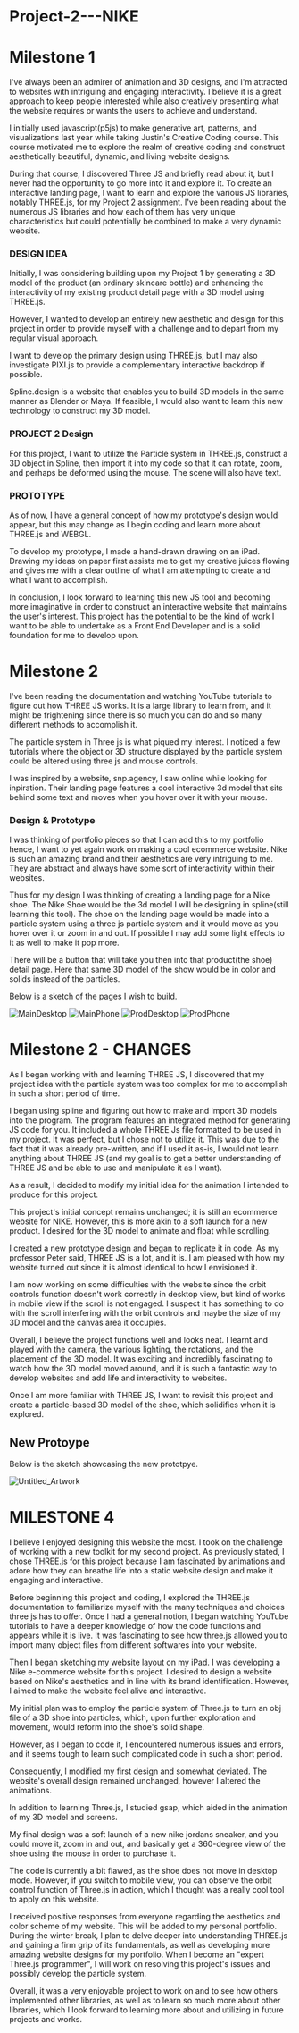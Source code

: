 # Project-2---NIKE 

# Milestone 1

I've always been an admirer of animation and 3D designs, and I'm attracted to websites with intriguing and engaging interactivity. I believe it is a great approach to keep people interested while also creatively presenting what the website requires or wants the users to achieve and understand. 

I initially used javascript(p5js) to make generative art, patterns, and visualizations last year while taking Justin's Creative Coding course. This course motivated me to explore the realm of creative coding and construct aesthetically beautiful, dynamic, and living website designs. 

During that course, I discovered Three JS and briefly read about it, but I never had the opportunity to go more into it and explore it. To create an interactive landing page, I want to learn and explore the various JS libraries, notably THREE.js, for my Project 2 assignment. I've been reading about the numerous JS libraries and how each of them has very unique characteristics but could potentially be combined to make a very dynamic website. 

### DESIGN IDEA 
Initially, I was considering building upon my Project 1 by generating a 3D model of the product (an ordinary skincare bottle) and enhancing the interactivity of my existing product detail page with a 3D model using THREE.js. 

However, I wanted to develop an entirely new aesthetic and design for this project in order to provide myself with a challenge and to depart from my regular visual approach. 

I want to develop the primary design using THREE.js, but I may also investigate PIXI.js to provide a complementary interactive backdrop if possible. 

Spline.design is a website that enables you to build 3D models in the same manner as Blender or Maya. If feasible, I would also want to learn this new technology to construct my 3D model. 



### PROJECT 2 Design 
For this project, I want to utilize the Particle system in THREE.js, construct a 3D object in Spline, then import it into my code so that it can rotate, zoom, and perhaps be deformed using the mouse. The scene will also have text. 



### PROTOTYPE 
As of now, I have a general concept of how my prototype's design would appear, but this may change as I begin coding and learn more about THREE.js and WEBGL. 

To develop my prototype, I made a hand-drawn drawing on an iPad. Drawing my ideas on paper first assists me to get my creative juices flowing and gives me with a clear outline of what I am attempting to create and what I want to accomplish. 





In conclusion, I look forward to learning this new JS tool and becoming more imaginative in order to construct an interactive website that maintains the user's interest. This project has the potential to be the kind of work I want to be able to undertake as a Front End Developer and is a solid foundation for me to develop upon.






# Milestone 2

I've been reading the documentation and watching YouTube tutorials to figure out how THREE JS works. It is a large library to learn from, and it might be frightening since there is so much you can do and so many different methods to accomplish it. 

The particle system in Three js is what piqued my interest. I noticed a few tutorials where the object or 3D structure displayed by the particle system could be altered using three js and mouse controls. 


I was inspired by a website, snp.agency, I saw online while looking for inpiration. Their landing page features a cool interactive 3d model that sits behind some text and moves when you hover over it with your mouse.


### Design & Prototype
I was thinking of portfolio pieces so that I can add this to my portfolio hence, I want to yet again work on making a cool ecommerce website. Nike is such an amazing brand and their aesthetics are very intriguing to me. They are abstract and always have some sort of interactivity within their websites.

Thus for my design I was thinking of creating a landing page for a Nike shoe. The Nike Shoe would be the 3d model I will be designing in spline(still learning this tool). 
The shoe on the landing page would be made into a particle system using a three js particle system and it would move as you hover over it or zoom in and out. If possible I may add some light effects to it as well to make it pop more.

There will be a button that will take you then into that product(the shoe) detail page. Here that same 3D model of the show would be in color and solids instead of the particles.

Below is a sketch of the pages I wish to build.

![MainDesktop](https://user-images.githubusercontent.com/60220627/200640189-899a4be8-d672-42c5-b2a1-fc0119ffd282.PNG)
![MainPhone](https://user-images.githubusercontent.com/60220627/200640218-ffab70b0-f109-4e86-a504-147cbad0cbe3.PNG)
![ProdDesktop](https://user-images.githubusercontent.com/60220627/200640222-fd487c93-b7cb-44ba-a9df-47664046aff2.PNG)
![ProdPhone](https://user-images.githubusercontent.com/60220627/200640231-395cb805-626c-4f0a-8fb9-e72a60116593.PNG)





# Milestone 2 - CHANGES


As I began working with and learning THREE JS, I discovered that my project idea with the particle system was too complex for me to accomplish in such a short period of time. 

I began using spline and figuring out how to make and import 3D models into the program. The program features an integrated method for generating JS code for you. It included a whole THREE Js file formatted to be used in my project. It was perfect, but I chose not to utilize it. This was due to the fact that it was already pre-written, and if I used it as-is, I would not learn anything about THREE JS (and my goal is to get a better understanding of THREE JS and be able to use and manipulate it as I want). 

As a result, I decided to modify my initial idea for the animation I intended to produce for this project. 

This project's initial concept remains unchanged; it is still an ecommerce website for NIKE. However, this is more akin to a soft launch for a new product. 
I desired for the 3D model to animate and float while scrolling. 


I created a new prototype design and began to replicate it in code. 
As my professor Peter said, THREE JS is a lot, and it is. I am pleased with how my website turned out since it is almost identical to how I envisioned it. 

I am now working on some difficulties with the website since the orbit controls function doesn't work correctly in desktop view, but kind of works in mobile view if the scroll is not engaged. I suspect it has something to do with the scroll interfering with the orbit controls and maybe the size of my 3D model and the canvas area it occupies. 

Overall, I believe the project functions well and looks neat. I learnt and played with the camera, the various lighting, the rotations, and the placement of the 3D model. It was exciting and incredibly fascinating to watch how the 3D model moved around, and it is such a fantastic way to develop websites and add life and interactivity to websites. 

Once I am more familiar with THREE JS, I want to revisit this project and create a 
particle-based 3D model of the shoe, which solidifies when it is explored.

## New Protoype

Below is the sketch showcasing the new prototpye.

![Untitled_Artwork](https://user-images.githubusercontent.com/60220627/202017297-1cd27f01-eb8f-43d8-b4af-87908b220814.png)






# MILESTONE 4 

I believe I enjoyed designing this website the most. I took on the challenge of working with a new toolkit for my second project. As previously stated, I chose THREE.js for this project because I am fascinated by animations and adore how they can breathe life into a static website design and make it engaging and interactive. 

Before beginning this project and coding, I explored the THREE.js documentation to familiarize myself with the many techniques and choices three js has to offer. Once I had a general notion, I began watching YouTube tutorials to have a deeper knowledge of how the code functions and appears while it is live. 
It was fascinating to see how three.js allowed you to import many object files from different softwares into your website. 


Then I began sketching my website layout on my iPad. I was developing a Nike e-commerce website for this project. I desired to design a website based on Nike's aesthetics and in line with its brand identification. However, I aimed to make the website feel alive and interactive. 

My initial plan was to employ the particle system of Three.js to turn an obj file of a 3D shoe into particles, which, upon further exploration and movement, would reform into the shoe's solid shape. 

However, as I began to code it, I encountered numerous issues and errors, and it seems tough to learn such complicated code in such a short period. 

Consequently, I modified my first design and somewhat deviated. The website's overall design remained unchanged, however I altered the animations. 

In addition to learning Three.js, I studied gsap, which aided in the animation of my 3D model and screens. 

My final design was a soft launch of a new nike jordans sneaker, and you could move it, zoom in and out, and basically get a 360-degree view of the shoe using the mouse in order to purchase it. 

The code is currently a bit flawed, as the shoe does not move in desktop mode. However, if you switch to mobile view, you can observe the orbit control function of Three.js in action, which I thought was a really cool tool to apply on this website. 

I received positive responses from everyone regarding the aesthetics and color scheme of my website. This will be added to my personal portfolio. 
During the winter break, I plan to delve deeper into understanding THREE.js and gaining a firm grip of its fundamentals, as well as developing more amazing website designs for my portfolio. When I become an "expert Three.js programmer", I will work on resolving this project's issues and possibly develop the particle system. 

Overall, it was a very enjoyable project to work on and to see how others implemented other libraries, as well as to learn so much more about other libraries, which I look forward to learning more about and utilizing in future projects and works.
